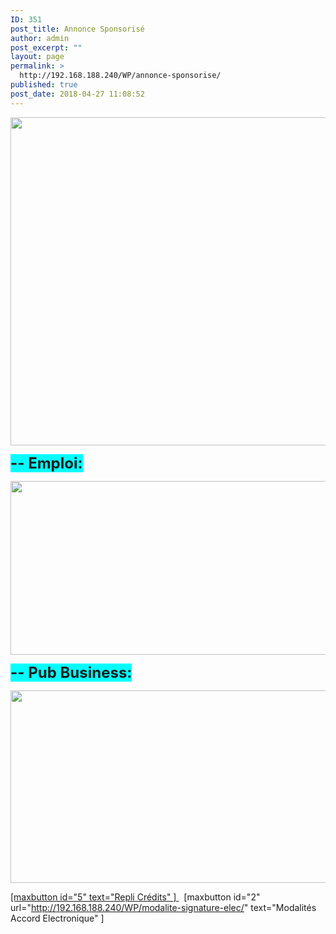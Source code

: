 ```yaml
---
ID: 351
post_title: Annonce Sponsorisé
author: admin
post_excerpt: ""
layout: page
permalink: >
  http://192.168.188.240/WP/annonce-sponsorise/
published: true
post_date: 2018-04-27 11:08:52
---
```

<a href="http://192.168.188.240/WP/wp-content/uploads/2018/04/Ann_spon_emploi-1.png"><img class="aligncenter size-full wp-image-399" src="http://192.168.188.240/WP/wp-content/uploads/2018/04/Ann_spon_emploi-1.png" alt="" width="1595" height="525" /></a>

<span style="font-size: 18pt; background-color: #00ffff;"><strong>-- Emploi:</strong></span>

<a href="http://192.168.188.240/WP/wp-content/uploads/2018/04/Ann_spon_1.png"><img class="aligncenter size-full wp-image-401" src="http://192.168.188.240/WP/wp-content/uploads/2018/04/Ann_spon_1.png" alt="" width="1597" height="278" /></a>

<span style="font-size: 18pt; background-color: #00ffff;"><strong>-- Pub Business:</strong></span>

<a href="http://192.168.188.240/WP/wp-content/uploads/2018/04/Ann_spon_2.png"><img class="aligncenter size-full wp-image-402" src="http://192.168.188.240/WP/wp-content/uploads/2018/04/Ann_spon_2.png" alt="" width="1598" height="308" /></a>

<a href="http://192.168.188.240/WP/wp-content/uploads/2018/04/Ann_spon_emploi.png">[maxbutton id="5" text="Repli Crédits" ] </a>  [maxbutton id="2" url="http://192.168.188.240/WP/modalite-signature-elec/" text="Modalités Accord Electronique" ]